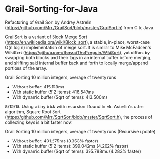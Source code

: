 # Grail-Sorting-for-Java
Refactoring of Grail Sort by Andrey Astrelin (https://github.com/Mrrl/GrailSort/blob/master/GrailSort.h) from C to Java.

GrailSort is a variant of Block Merge Sort (https://en.wikipedia.org/wiki/Block_sort), a stable, in-place, worst-case O(n log n) implementation of merge sort. It is similar to Mike McFadden's WikiSort (https://github.com/BonzaiThePenguin/WikiSort), yet differs by swapping both blocks and their tags in an internal buffer before merging, and shifting said internal buffer back and forth to locally merge/append portions of the array.

Grail Sorting 10 million integers, average of twenty runs
- Without buffer:                      415.198ms
- With static buffer (512 items):      416.547ms
- With dynamic buffer (Sqrt of items): 413.500ms

8/15/19: Using a tiny trick with recursion I found in Mr. Astrelin's other algorithm, Square Root Sort 
         (https://github.com/Mrrl/SqrtSort/blob/master/SqrtSort.h), the process of collecting keys is
         a bit faster now.
         
Grail Sorting 10 million integers, average of twenty runs
(Recursive update)
- Without buffer:                      401.275ms (3.353% faster)
- With static buffer (512 items):      399.042ms (4.202% faster)
- With dynamic buffer (Sqrt of items): 395.788ms (4.283% faster)

